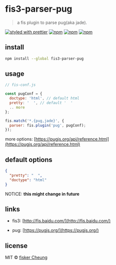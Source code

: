 # fis3-parser-pug

> a fis plugin to parse pug(aka jade).

[![styled with prettier](https://img.shields.io/badge/styled_with-prettier-ff69b4.svg?style=flat-square)](https://github.com/prettier/prettier)
[![npm](https://img.shields.io/npm/v/fis3-parser-pug.svg?style=flat-square)](https://www.npmjs.com/package/fis3-parser-pug)
[![npm](https://img.shields.io/npm/dt/fis3-parser-pug.svg?style=flat-square)](https://www.npmjs.com/package/fis3-parser-pug)
[![npm](https://img.shields.io/npm/dm/fis3-parser-pug.svg?style=flat-square)](https://www.npmjs.com/package/fis3-parser-pug)

## install

```sh
npm install --global fis3-parser-pug
```

## usage

```js
// fis-conf.js

const pugConf = {
  doctype: 'html', // default html
  pretty: '  ', // default '  '
  .. more
};

fis.match('*.{pug,jade}', {
  parser: fis.plugin('pug', pugConf);
});
```

more options: [https://pugjs.org/api/reference.html](https://pugjs.org/api/reference.html)

## default options

```json
{
  "pretty": "  ",
  "doctype": "html"
}
```

NOTICE: **this might change in future**

## links

- fis3: [http://fis.baidu.com/](http://fis.baidu.com/)

- pug: [https://pugjs.org/](https://pugjs.org/)

## license

MIT © [fisker Cheung](https://github.com/fisker)
